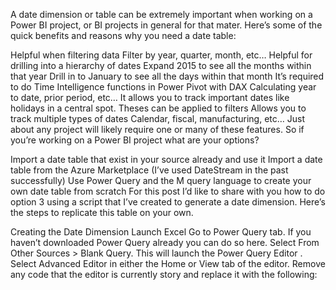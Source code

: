 A date dimension or table can be extremely important when working on a Power BI project, or BI projects in general for that mater. Here’s some of the quick benefits and reasons why you need a date table:

Helpful when filtering data
Filter by year, quarter, month, etc…
Helpful for drilling into a hierarchy of dates
Expand 2015 to see all the months within that year
Drill in to January to see all the days within that month
It’s required to do Time Intelligence functions in Power Pivot with DAX
Calculating year to date, prior period, etc…
It allows you to track important dates like holidays in a central spot.
Theses can be applied to filters
Allows you to track multiple types of dates
Calendar, fiscal, manufacturing, etc…
Just about any project will likely require one or many of these features. So if you’re working on a Power BI project what are your options?

Import a date table that exist in your source already and use it
Import a date table from the Azure Marketplace (I’ve used DateStream in the past successfully)
Use Power Query and the M query language to create your own date table from scratch
For this post I’d like to share with you how to do option 3 using a script that I’ve created to generate a date dimension. Here’s the steps to replicate this table on your own.

Creating the Date Dimension
Launch Excel
Go to Power Query tab. If you haven’t downloaded Power Query already you can do so here.
Select From Other Sources > Blank Query. This will launch the Power Query Editor .
Select Advanced Editor in either the Home or View tab of the editor.
Remove any code that the editor is currently story and replace it with the following:
